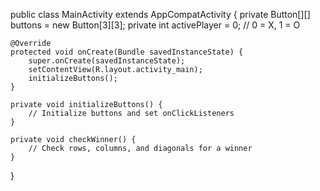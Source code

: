 public class MainActivity extends AppCompatActivity {
    private Button[][] buttons = new Button[3][3];
    private int activePlayer = 0; // 0 = X, 1 = O

    @Override
    protected void onCreate(Bundle savedInstanceState) {
        super.onCreate(savedInstanceState);
        setContentView(R.layout.activity_main);
        initializeButtons();
    }

    private void initializeButtons() {
        // Initialize buttons and set onClickListeners
    }

    private void checkWinner() {
        // Check rows, columns, and diagonals for a winner
    }
}

